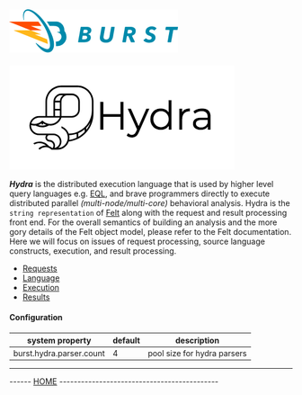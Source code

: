 ![Burst](../documentation/burst_h_small.png "")
--

![](./doc/hydra.png "")

___Hydra___ is the distributed execution language that is used by higher level query
languages e.g. [EQL](../burst-eql/readme.md), and brave
programmers directly to execute distributed parallel _(multi-node/multi-core)_
behavioral analysis. Hydra is the `string representation` of
[Felt](../burst-felt/readme.md) along with the request and result processing
front end. For the overall semantics of building an analysis
and the more gory details of the Felt object model, please refer to the
Felt documentation. Here
we will focus on issues of request processing, source language  constructs,
execution, and result processing.

* [Requests](doc/execution/requests.md)
* [Language](./doc/language.md)
* [Execution](doc/execution/execution.md)
* [Results](doc/execution/results.md)


#### Configuration
|  system property |  default |  description |
|---|---|---|
|  burst.hydra.parser.count |  4 |  pool size for hydra parsers  |



---
------ [HOME](../readme.md) --------------------------------------------
